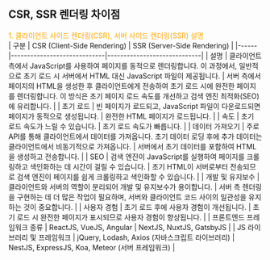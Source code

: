 ## CSR, SSR 렌더링 차이점

<span style="color: orange;">1. 클라이언트 사이드 렌더링(CSR), 서버 사이드 렌더링(SSR) 설명</span>  
| 구분 | CSR (Client-Side Rendering) | SSR (Server-Side Rendering) |
|------|-----------------------------|-----------------------------|
| 설명 | 클라이언트 측에서 JavaScript를 사용하여 페이지를 동적으로 렌더링합니다. 이 과정에서, 일반적으로 초기 로드 시 서버에서 HTML 대신 JavaScript 파일이 제공됩니다. | 서버 측에서 페이지의 HTML을 생성한 후 클라이언트에게 전송하여 초기 로드 시에 완전한 페이지를 렌더링합니다. 이 방식은 초기 페이지 로드 속도를 개선하고 검색 엔진 최적화(SEO)에 유리합니다. |
| 초기 로드 | 빈 페이지가 로드되고, JavaScript 파일이 다운로드되면 페이지가 동적으로 생성됩니다. | 완전한 HTML 페이지가 로드됩니다. |
| 속도 | 초기 로드 속도가 느릴 수 있습니다. | 초기 로드 속도가 빠릅니다. |
| 데이터 가져오기 | 주로 API를 통해 클라이언트에서 데이터를 가져옵니다. 초기 데이터 로딩 후에 추가 데이터는 클라이언트에서 비동기적으로 가져옵니다. | 서버에서 초기 데이터를 포함하여 HTML을 생성하고 전송합니다. |
| SEO | 검색 엔진이 JavaScript를 실행하여 페이지를 크롤링하고 색인화하는 데 시간이 걸릴 수 있습니다. | 초기 HTML이 서버로부터 전송되므로 검색 엔진이 페이지를 쉽게 크롤링하고 색인화할 수 있습니다. |
| 개발 및 유지보수 | 클라이언트와 서버의 역할이 분리되어 개발 및 유지보수가 용이합니다. | 서버 측 렌더링을 구현하는 데 더 많은 작업이 필요하며, 서버와 클라이언트 코드 사이의 일관성을 유지하는 것이 중요합니다. |
| 사용자 경험 | 초기 로드 후에 사용자 경험이 개선됩니다. | 초기 로드 시 완전한 페이지가 표시되므로 사용자 경험이 향상됩니다. |
| 프론트엔드 프레임워크 종류 | ReactJS, VueJS, Angular | NextJS, NuxtJS, GatsbyJS |
| JS 라이브러리 및 프레임워크 | jQuery, Lodash, Axios (자바스크립트 라이브러리) | NestJS, ExpressJS, Koa, Meteor (서버 프레임워크) |
